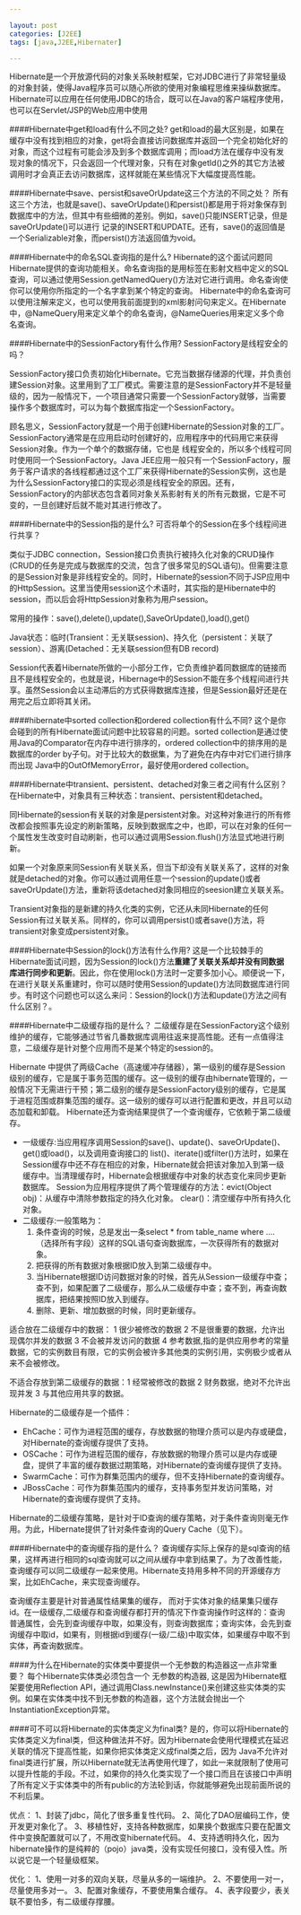 ```yaml
---

layout: post
categories: [J2EE]
tags: [java,J2EE,Hibernater]

---
```



Hibernate是一个开放源代码的对象关系映射框架，它对JDBC进行了非常轻量级的对象封装，使得Java程序员可以随心所欲的使用对象编程思维来操纵数据库。 Hibernate可以应用在任何使用JDBC的场合，既可以在Java的客户端程序使用，也可以在Servlet/JSP的Web应用中使用


####Hibernate中get和load有什么不同之处? 
get和load的最大区别是，如果在缓存中没有找到相应的对象，get将会直接访问数据库并返回一个完全初始化好的对象，而这个过程有可能会涉及到多个数据库调用；而load方法在缓存中没有发现对象的情况下，只会返回一个代理对象，只有在对象getId()之外的其它方法被调用时才会真正去访问数据库，这样就能在某些情况下大幅度提高性能。

####Hibernate中save、persist和saveOrUpdate这三个方法的不同之处？
所有这三个方法，也就是save()、saveOrUpdate()和persist()都是用于将对象保存到数据库中的方法，但其中有些细微的差别。例如，save()只能INSERT记录，但是saveOrUpdate()可以进行 记录的INSERT和UPDATE。还有，save()的返回值是一个Serializable对象，而persist()方法返回值为void。

####Hibernate中的命名SQL查询指的是什么? 
Hibernate的这个面试问题同Hibernate提供的查询功能相关。命名查询指的是用<sql-query>标签在影射文档中定义的SQL查询，可以通过使用Session.getNamedQuery()方法对它进行调用。命名查询使你可以使用你所指定的一个名字拿到某个特定的查询。 Hibernate中的命名查询可以使用注解来定义，也可以使用我前面提到的xml影射问句来定义。在Hibernate中，@NameQuery用来定义单个的命名查询，@NameQueries用来定义多个命名查询。 


####Hibernate中的SessionFactory有什么作用? SessionFactory是线程安全的吗？ 


SessionFactory接口负责初始化Hibernate。它充当数据存储源的代理，并负责创建Session对象。这里用到了工厂模式。需要注意的是SessionFactory并不是轻量级的，因为一般情况下，一个项目通常只需要一个SessionFactory就够，当需要操作多个数据库时，可以为每个数据库指定一个SessionFactory。


顾名思义，SessionFactory就是一个用于创建Hibernate的Session对象的工厂。SessionFactory通常是在应用启动时创建好的，应用程序中的代码用它来获得Session对象。作为一个单个的数据存储，它也是 线程安全的，所以多个线程可同时使用同一个SessionFactory。Java JEE应用一般只有一个SessionFactory，服务于客户请求的各线程都通过这个工厂来获得Hibernate的Session实例，这也是为什么SessionFactory接口的实现必须是线程安全的原因。还有，SessionFactory的内部状态包含着同对象关系影射有关的所有元数据，它是不可变的，一旦创建好后就不能对其进行修改了。

####Hibernate中的Session指的是什么? 可否将单个的Session在多个线程间进行共享？

类似于JDBC connection，Session接口负责执行被持久化对象的CRUD操作(CRUD的任务是完成与数据库的交流，包含了很多常见的SQL语句)。但需要注意的是Session对象是非线程安全的。同时，Hibernate的session不同于JSP应用中的HttpSession。这里当使用session这个术语时，其实指的是Hibernate中的session，而以后会将HttpSession对象称为用户session。

常用的操作：save(),delete(),update(),SaveOrUpdate(),load(),get()

Java状态：临时(Transient：无关联session)、持久化（persistent：关联了session）、游离(Detached：无关联session但有DB record)

 
Session代表着Hibernate所做的一小部分工作，它负责维护着同数据库的链接而且不是线程安全的，也就是说，Hibernage中的Session不能在多个线程间进行共享。虽然Session会以主动滞后的方式获得数据库连接，但是Session最好还是在用完之后立即将其关闭。 

####hibernate中sorted collection和ordered collection有什么不同? 
这个是你会碰到的所有Hibernate面试问题中比较容易的问题。sorted collection是通过使用Java的Comparator在内存中进行排序的，ordered collection中的排序用的是数据库的order by子句。对于比较大的数据集，为了避免在内存中对它们进行排序而出现 Java中的OutOfMemoryError，最好使用ordered collection。

####Hibernate中transient、persistent、detached对象三者之间有什么区别？ 
在Hibernate中，对象具有三种状态：transient、persistent和detached。

同Hibernate的session有关联的对象是persistent对象。对这种对象进行的所有修改都会按照事先设定的刷新策略，反映到数据库之中，也即，可以在对象的任何一个属性发生改变时自动刷新，也可以通过调用Session.flush()方法显式地进行刷新。

如果一个对象原来同Session有关联关系，但当下却没有关联关系了，这样的对象就是detached的对象。你可以通过调用任意一个session的update()或者saveOrUpdate()方法，重新将该detached对象同相应的seesion建立关联关系。

Transient对象指的是新建的持久化类的实例，它还从未同Hibernate的任何Session有过关联关系。同样的，你可以调用persist()或者save()方法，将transient对象变成persistent对象。

####Hibernate中Session的lock()方法有什么作用? 
这是一个比较棘手的Hibernate面试问题，因为Session的lock()方法**重建了关联关系却并没有同数据库进行同步和更新**。因此，你在使用lock()方法时一定要多加小心。顺便说一下，在进行关联关系重建时，你可以随时使用Session的update()方法同数据库进行同步。有时这个问题也可以这么来问：Session的lock()方法和update()方法之间有什么区别？。

####Hibernate中二级缓存指的是什么？ 
二级缓存是在SessionFactory这个级别维护的缓存，它能够通过节省几番数据库调用往返来提高性能。还有一点值得注意，二级缓存是针对整个应用而不是某个特定的session的。


Hibernate 中提供了两级Cache（高速缓冲存储器），第一级别的缓存是Session级别的缓存，它是属于事务范围的缓存。这一级别的缓存由hibernate管理的，一般情况下无需进行干预；第二级别的缓存是SessionFactory级别的缓存，它是属于进程范围或群集范围的缓存。这一级别的缓存可以进行配置和更改，并且可以动态加载和卸载。 Hibernate还为查询结果提供了一个查询缓存，它依赖于第二级缓存。

- 一级缓存:当应用程序调用Session的save()、update()、saveOrUpdate()、get()或load()，以及调用查询接口的 list()、iterate()或filter()方法时，如果在Session缓存中还不存在相应的对象，Hibernate就会把该对象加入到第一级缓存中。当清理缓存时，Hibernate会根据缓存中对象的状态变化来同步更新数据库。 Session为应用程序提供了两个管理缓存的方法：evict(Object obj)：从缓存中清除参数指定的持久化对象。 clear()：清空缓存中所有持久化对象。
- 二级缓存:一般策略为：
	1) 条件查询的时候，总是发出一条select * from table_name where …. （选择所有字段）这样的SQL语句查询数据库，一次获得所有的数据对象。
	2) 把获得的所有数据对象根据ID放入到第二级缓存中。
	3) 当Hibernate根据ID访问数据对象的时候，首先从Session一级缓存中查；查不到，如果配置了二级缓存，那么从二级缓存中查；查不到，再查询数据库，把结果按照ID放入到缓存。
	4) 删除、更新、增加数据的时候，同时更新缓存。

适合放在二级缓存中的数据： 1 很少被修改的数据 2 不是很重要的数据，允许出现偶尔并发的数据 3 不会被并发访问的数据 4 参考数据,指的是供应用参考的常量数据，它的实例数目有限，它的实例会被许多其他类的实例引用，实例极少或者从来不会被修改。

不适合存放到第二级缓存的数据：1 经常被修改的数据 2 财务数据，绝对不允许出现并发 3 与其他应用共享的数据。

Hibernate的二级缓存是一个插件：

- EhCache：可作为进程范围的缓存，存放数据的物理介质可以是内存或硬盘，对Hibernate的查询缓存提供了支持。
- OSCache：可作为进程范围的缓存，存放数据的物理介质可以是内存或硬盘，提供了丰富的缓存数据过期策略，对Hibernate的查询缓存提供了支持。
- SwarmCache：可作为群集范围内的缓存，但不支持Hibernate的查询缓存。
- JBossCache：可作为群集范围内的缓存，支持事务型并发访问策略，对Hibernate的查询缓存提供了支持。

Hibernate的二级缓存策略，是针对于ID查询的缓存策略，对于条件查询则毫无作用。为此，Hibernate提供了针对条件查询的Query Cache（见下）。



####Hibernate中的查询缓存指的是什么？ 
查询缓存实际上保存的是sql查询的结果，这样再进行相同的sql查询就可以之间从缓存中拿到结果了。为了改善性能，查询缓存可以同二级缓存一起来使用。Hibernate支持用多种不同的开源缓存方案，比如EhCache，来实现查询缓存。

查询缓存主要是针对普通属性结果集的缓存， 而对于实体对象的结果集只缓存id。在一级缓存,二级缓存和查询缓存都打开的情况下作查询操作时这样的：查询普通属性，会先到查询缓存中取，如果没有，则查询数据库；查询实体，会先到查询缓存中取id，如果有，则根据id到缓存(一级/二级)中取实体，如果缓存中取不到实体，再查询数据库。

####为什么在Hibernate的实体类中要提供一个无参数的构造器这一点非常重要？
每个Hibernate实体类必须包含一个 无参数的构造器, 这是因为Hibernate框架要使用Reflection API，通过调用Class.newInstance()来创建这些实体类的实例。如果在实体类中找不到无参数的构造器，这个方法就会抛出一个InstantiationException异常。


####可不可以将Hibernate的实体类定义为final类? 
是的，你可以将Hibernate的实体类定义为final类，但这种做法并不好。因为Hibernate会使用代理模式在延迟关联的情况下提高性能，如果你把实体类定义成final类之后，因为 Java不允许对final类进行扩展，所以Hibernate就无法再使用代理了，如此一来就限制了使用可以提升性能的手段。不过，如果你的持久化类实现了一个接口而且在该接口中声明了所有定义于实体类中的所有public的方法轮到话，你就能够避免出现前面所说的不利后果。 



优点：
1、封装了jdbc，简化了很多重复性代码。
2、简化了DAO层编码工作，使开发更对象化了。
3、移植性好，支持各种数据库，如果换个数据库只要在配置文件中变换配置就可以了，不用改变hibernate代码。
4、支持透明持久化，因为hibernate操作的是纯粹的（pojo）java类，没有实现任何接口，没有侵入性。所以说它是一个轻量级框架。

优化：
1、使用一对多的双向关联，尽量从多的一端维护。
2、不要使用一对一，尽量使用多对一。
3、配置对象缓存，不要使用集合缓存。
4、表字段要少，表关联不要怕多，有二级缓存撑腰。
